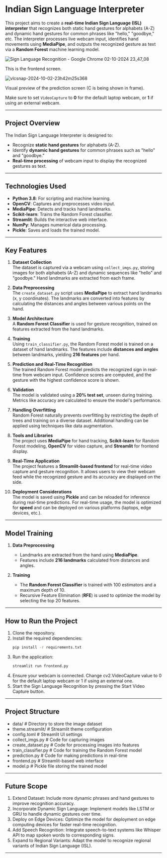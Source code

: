 # **Indian Sign Language Interpreter**

This project aims to create a **real-time Indian Sign Language (ISL) interpreter** that recognizes both static hand gestures for alphabets (A-Z) and dynamic hand gestures for common phrases like "hello," "goodbye," etc. The interpreter processes live webcam input, identifies hand movements using **MediaPipe**, and outputs the recognized gesture as text via a **Random Forest** machine learning model.

![Sign Language Recognition - Google Chrome 02-10-2024 23_47_08](https://github.com/user-attachments/assets/74db25b2-e568-4610-ad67-48221e1d9116)

This is the frontend screen.

![vlcsnap-2024-10-02-23h42m25s368](https://github.com/user-attachments/assets/cd29828b-7769-43de-a8a3-15c6f5a8f8ef)

Visual preview of the prediction screen (C is being shown in frame).  

Make sure to set `VideoCapture` to **0** for the default laptop webcam, or **1** if using an external webcam.

---

## **Project Overview**

The Indian Sign Language Interpreter is designed to:

- Recognize **static hand gestures** for alphabets (A-Z).
- Identify **dynamic hand gestures** for common phrases such as "hello" and "goodbye."
- **Real-time processing** of webcam input to display the recognized gestures as text.

---

## **Technologies Used**

- **Python 3.8**: For scripting and machine learning.
- **OpenCV**: Captures and preprocesses video input.
- **MediaPipe**: Detects and tracks hand landmarks.
- **Scikit-learn**: Trains the Random Forest classifier.
- **Streamlit**: Builds the interactive web interface.
- **NumPy**: Manages numerical data processing.
- **Pickle**: Saves and loads the trained model.

---

## **Key Features**

1. **Dataset Collection**  
   The dataset is captured via a webcam using `collect_imgs.py`, storing images for both alphabets (A-Z) and dynamic sequences like "hello" and "goodbye." Hand landmarks are extracted from each frame.

2. **Data Preprocessing**  
   The `create_dataset.py` script uses **MediaPipe** to extract hand landmarks (x, y coordinates). The landmarks are converted into features by calculating the distances and angles between various points on the hand.

3. **Model Architecture**  
   A **Random Forest Classifier** is used for gesture recognition, trained on features extracted from the hand landmarks.

4. **Training**  
   Using `train_classifier.py`, the Random Forest model is trained on a dataset of hand landmarks. The features include **distances and angles** between landmarks, yielding **216 features** per hand. 

5. **Prediction and Real-Time Recognition**  
   The trained Random Forest model predicts the recognized sign in real-time from webcam input. Confidence scores are computed, and the gesture with the highest confidence score is shown.

6. **Validation**  
   The model is validated using a **20% test set**, unseen during training. Metrics like accuracy are calculated to ensure the model's performance.

7. **Handling Overfitting**  
   Random Forest naturally prevents overfitting by restricting the depth of trees and training on a diverse dataset. Additional handling can be applied using techniques like data augmentation.

8. **Tools and Libraries**  
   The project uses **MediaPipe** for hand tracking, **Scikit-learn** for Random Forest modeling, **OpenCV** for video capture, and **Streamlit** for frontend display.

9. **Real-Time Application**  
   The project features a **Streamlit-based frontend** for real-time video capture and gesture recognition. It allows users to view their webcam feed while the recognized gesture and its accuracy are displayed on the side.

10. **Deployment Considerations**  
    The model is saved using **Pickle** and can be reloaded for inference during real-time predictions. For real-time usage, the model is optimized for **speed** and can be deployed on various platforms (laptops, edge devices, etc.).

---

## **Model Training**

1. **Data Preprocessing**  
   - Landmarks are extracted from the hand using **MediaPipe**.
   - Features include **216 landmarks** calculated from distances and angles.
  
2. **Training**  
   - The **Random Forest Classifier** is trained with 100 estimators and a maximum depth of 10.
   - Recursive Feature Elimination (**RFE**) is used to optimize the model by selecting the top 20 features.

---

## **How to Run the Project**

1. Clone the repository.
2. Install the required dependencies:  
   ```bash
   pip install -r requirements.txt
3. Run the application:
   ```bash
   streamlit run frontend.py
4. Ensure your webcam is connected. Change cv2.VideoCapture value to 0 for the default laptop webcam or 1 if using an external one.
5. Start the Sign Language Recognition by pressing the Start Video Capture button.

---

## **Project Structure**

- data/                     # Directory to store the image dataset
- theme.streamlit/           # Streamlit theme configuration
- config.toml                # Streamlit UI settings
- collect_imgs.py            # Code for capturing images
- create_dataset.py          # Code for processing images into features
- train_classifier.py        # Code for training the Random Forest model
- prediction.py              # Code for making predictions in real-time
- frontend.py                # Streamlit-based web interface
- model.p                    # Pickle file storing the trained model

---

## **Future Scope**

1. Extend Dataset: Include more dynamic phrases and hand gestures to improve recognition accuracy.
2. Incorporate Dynamic Sign Language: Implement models like LSTM or GRU to handle dynamic gestures over time.
3. Deploy on Edge Devices: Optimize the model for deployment on edge computing devices for faster real-time recognition.
4. Add Speech Recognition: Integrate speech-to-text systems like Whisper API to map spoken words to corresponding signs.
5. Expand to Regional Variants: Adapt the model to recognize regional variants of Indian Sign Language (ISL).

---
